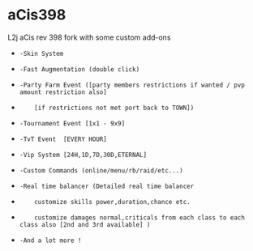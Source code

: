 # aCis398

L2j aCis rev 398 fork with some custom add-ons
-     -Skin System
-     -Fast Augmentation (double click)
-     -Party Farm Event ([party members restrictions if wanted / pvp amount restriction also]
-         [if restrictions not met port back to TOWN])
-     -Tournament Event [1x1 - 9x9]
-     -TvT Event  [EVERY HOUR]
-     -Vip System [24H,1D,7D,30D,ETERNAL]
-     -Custom Commands (online/menu/rb/raid/etc...)
-     -Real time balancer (Detailed real time balancer 
-         customize skills power,duration,chance etc.
-         customize damages normal,criticals from each class to each class also [2nd and 3rd available] ) 
-     -And a lot more !
